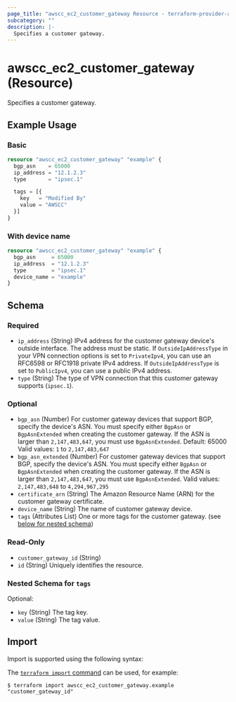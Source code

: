 ```yaml
---
page_title: "awscc_ec2_customer_gateway Resource - terraform-provider-awscc"
subcategory: ""
description: |-
  Specifies a customer gateway.
---
```


# awscc_ec2_customer_gateway (Resource)

Specifies a customer gateway.

## Example Usage

### Basic

```terraform
resource "awscc_ec2_customer_gateway" "example" {
  bgp_asn    = 65000
  ip_address = "12.1.2.3"
  type       = "ipsec.1"

  tags = [{
    key   = "Modified By"
    value = "AWSCC"
  }]
}
```

### With device name

```terraform
resource "awscc_ec2_customer_gateway" "example" {
  bgp_asn     = 65000
  ip_address  = "12.1.2.3"
  type        = "ipsec.1"
  device_name = "example"
}
```

<!-- schema generated by tfplugindocs -->
## Schema

### Required

- `ip_address` (String) IPv4 address for the customer gateway device's outside interface. The address must be static. If ``OutsideIpAddressType`` in your VPN connection options is set to ``PrivateIpv4``, you can use an RFC6598 or RFC1918 private IPv4 address. If ``OutsideIpAddressType`` is set to ``PublicIpv4``, you can use a public IPv4 address.
- `type` (String) The type of VPN connection that this customer gateway supports (``ipsec.1``).

### Optional

- `bgp_asn` (Number) For customer gateway devices that support BGP, specify the device's ASN. You must specify either ``BgpAsn`` or ``BgpAsnExtended`` when creating the customer gateway. If the ASN is larger than ``2,147,483,647``, you must use ``BgpAsnExtended``.
 Default: 65000
 Valid values: ``1`` to ``2,147,483,647``
- `bgp_asn_extended` (Number) For customer gateway devices that support BGP, specify the device's ASN. You must specify either ``BgpAsn`` or ``BgpAsnExtended`` when creating the customer gateway. If the ASN is larger than ``2,147,483,647``, you must use ``BgpAsnExtended``.
 Valid values: ``2,147,483,648`` to ``4,294,967,295``
- `certificate_arn` (String) The Amazon Resource Name (ARN) for the customer gateway certificate.
- `device_name` (String) The name of customer gateway device.
- `tags` (Attributes List) One or more tags for the customer gateway. (see [below for nested schema](#nestedatt--tags))

### Read-Only

- `customer_gateway_id` (String)
- `id` (String) Uniquely identifies the resource.

<a id="nestedatt--tags"></a>
### Nested Schema for `tags`

Optional:

- `key` (String) The tag key.
- `value` (String) The tag value.

## Import

Import is supported using the following syntax:

The [`terraform import` command](https://developer.hashicorp.com/terraform/cli/commands/import) can be used, for example:

```shell
$ terraform import awscc_ec2_customer_gateway.example "customer_gateway_id"
```